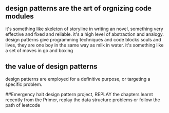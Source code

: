 ## design patterns are the art of orgnizing code modules
it's something like skeleton of storyline in writing an novel, something very effective and fixed and reliable. 
it's a high level of abstraction and analogy.
design patterns give programming techniques and code blocks souls and lives, they are one boy in the same way as milk in water.
it's something like a set of moves in go and boxing

## the value of design patterns
design patterns are employed for a definitive purpose, or targeting a specific problem.

##Emergency
halt design pattern project, REPLAY the chapters learnt recently from the Primer, replay the data structure problems or follow the path of leetcode